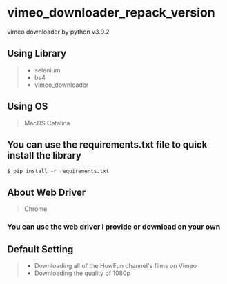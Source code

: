 # vimeo_downloader_repack_version
 vimeo downloader by python v3.9.2
 
 ## Using Library
 > * selenium
 > * bs4
 > * vimeo_downloader
 
 ## Using OS
 > MacOS Catalina
 
 ## **You can use the requirements.txt file to quick install the library**
 `$ pip install -r requirements.txt`

 ## About Web Driver
 > Chrome
 ### **You can use the web driver I provide or download on your own**
 
 ## Default Setting
 > * Downloading all of the HowFun channel's films on Vimeo
 > * Downloading the quality of 1080p

